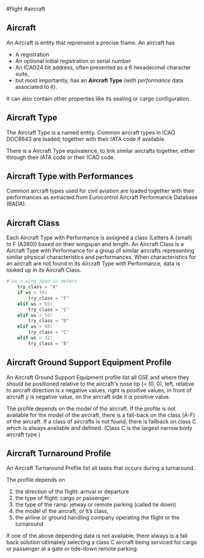 #flight #aircraft
## Aircraft

An Aircraft is entity that reprensent a precise frame.
An aircraft has

- A registration
- An optional initial registration or serial number
- An ICAO24 bit address, often presented as a 6 hexadecimal character suite,
- but most importantly, has an **Aircraft Type** (*with performance* data associated to it).

It can also contain other properties like its seating or cargo configuration.
## Aircraft Type

The Aircraft Type is a named entity.
Common aircraft types in ICAO DOC8643 are loaded, together with their IATA code if available.

There is a Aircraft Type equivalence, to link similar aircrafts together, either through their IATA code or their ICAO code.

## Aircraft Type with Performances

Common aircraft types used for civil aviation are loaded together with their performances as extracted from Eurocontrol Aircraft Performance Database (BADA).

## Aircraft Class

Each Aircraft Type with Performance is assigned a class (Letters A (small) to F (A380)) based on their wingspan and length.
An Aircraft Class is a Aircraft Type with Performance for a group of similar aircrafts representing similar physical characteristics and performances.
When characteristics for an aircraft are not found in its Aircraft Type with Performance, data is looked up in its Aircraft Class.

```python
# ws = wing span in meters
    try_class = "A"
    if ws > 78:
        try_class = "F"
    elif ws > 65:
        try_class = "E"
    elif ws > 50:
        try_class = "D"
    elif ws > 40:
        try_class = "C"
    elif ws > 32:
        try_class = "B"
```

## Aircraft Ground Support Equipment Profile

An Aircraft Ground Support Equipment profile list all GSE and where they should be positioned relative to the aircraft's nose tip (= (0, 0), left, relative to aircraft direction is *x* negative values, right is positive values, in front of aircraft *y* is negative value, on the aircraft side it is positive value.

The profile depends on the model of the aircraft.
If the profile is not available for the model of the aircraft, there is a fall-back on the class (A-F) of the aircraft. If a class of aircrafts is not found, there is fallback on class C which is always available and defined. (Class C is the largest narrow body aircraft type.)

## Aircraft Turnaround Profile

An Aircraft Turnaround Profile list all tasks that occurs during a turnaround.

The profile depends on
1. the direction of the flight: arrival or departure
2. the type of flight: cargo or passenger
3. the type of the ramp: jetway or remote parking (called tie down)
4. the model of the aircraft, or it’s class,
5. the airline or ground handling company operating the flight or the turnaround

If one of the above depending data is not available, there always is a fall back solution ultimately selecting a class C aircraft being serviced for cargo or passenger at a gate or tide-down remote parking.
